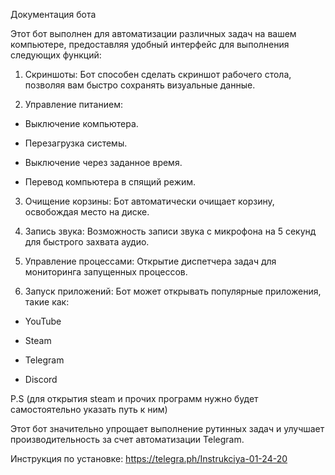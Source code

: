   Документация бота

Этот бот выполнен для автоматизации различных задач на вашем компьютере, предоставляя удобный интерфейс для выполнения следующих функций:

1. Скриншоты: Бот способен сделать скриншот рабочего стола, позволяя вам быстро сохранять визуальные данные.

2. Управление питанием:

  - Выключение компьютера.

  - Перезагрузка системы.

  - Выключение через заданное время.

  - Перевод компьютера в спящий режим.

3. Очищение корзины: Бот автоматически очищает корзину, освобождая место на диске.

4. Запись звука: Возможность записи звука с микрофона на 5 секунд для быстрого захвата аудио.

5. Управление процессами: Открытие диспетчера задач для мониторинга запущенных процессов.

6. Запуск приложений: Бот может открывать популярные приложения, такие как:

  - YouTube

  - Steam

  - Telegram

  - Discord

P.S (для открытия steam и прочих программ нужно будет самостоятельно указать путь к ним)

Этот бот значительно упрощает выполнение рутинных задач и улучшает производительность за счет автоматизации Telegram.

Инструкция по установке:
https://telegra.ph/Instrukciya-01-24-20
